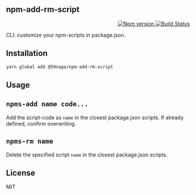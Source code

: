 npm-add-rm-script
---

<p align="right">
  <a href="https://www.npmjs.com/package/npm-add-rm-script">
    <img alt="Npm version" src="https://badge.fury.io/js/npm-add-rm-script.svg">
  </a>
  <a href="https://travis-ci.org/59naga/npm-add-rm-script">
    <img alt="Build Status" src="https://travis-ci.org/59naga/npm-add-rm-script.svg?branch=master">
  </a>
</p>

CLI: customize your npm-scripts in package.json.

Installation
---
```bash
yarn global add @59naga/npm-add-rm-script
```

Usage
---

## `npms-add name code...`
Add the script-code as `name` in the closest package.json scripts. If already defined, confirm overwriting.

## `npms-rm name`
Delete the specified script `name` in the closest package.json scripts.

License
---
MIT